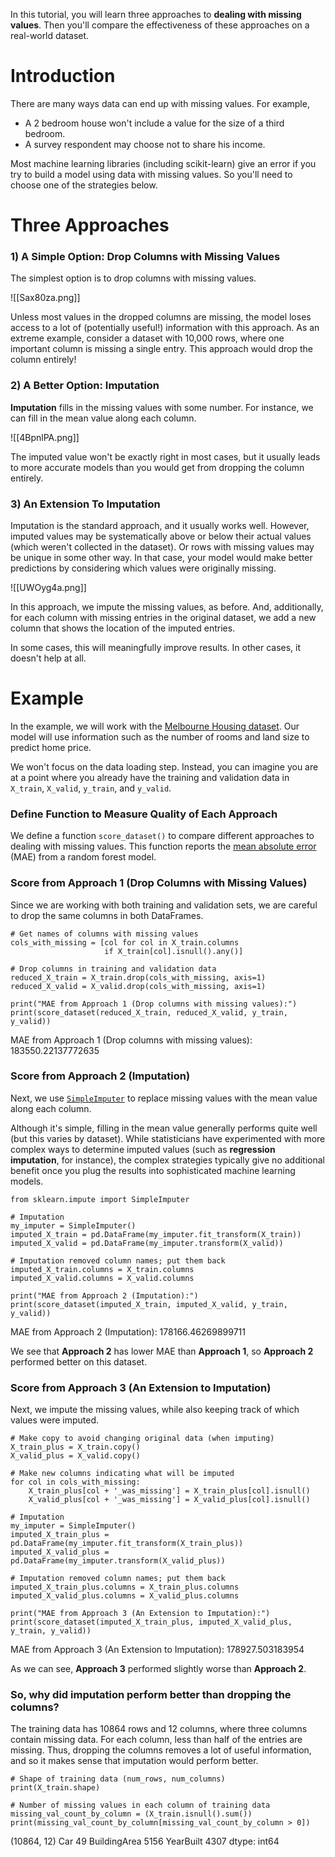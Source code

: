 In this tutorial, you will learn three approaches to **dealing with missing values**. Then you'll compare the effectiveness of these approaches on a real-world dataset.

# Introduction

There are many ways data can end up with missing values. For example,

- A 2 bedroom house won't include a value for the size of a third bedroom.
- A survey respondent may choose not to share his income.

Most machine learning libraries (including scikit-learn) give an error if you try to build a model using data with missing values. So you'll need to choose one of the strategies below.

# Three Approaches

### 1) A Simple Option: Drop Columns with Missing Values

The simplest option is to drop columns with missing values.

![[Sax80za.png]]

Unless most values in the dropped columns are missing, the model loses access to a lot of (potentially useful!) information with this approach. As an extreme example, consider a dataset with 10,000 rows, where one important column is missing a single entry. This approach would drop the column entirely!

### 2) A Better Option: Imputation

**Imputation** fills in the missing values with some number. For instance, we can fill in the mean value along each column.

![[4BpnlPA.png]]

The imputed value won't be exactly right in most cases, but it usually leads to more accurate models than you would get from dropping the column entirely.

### 3) An Extension To Imputation

Imputation is the standard approach, and it usually works well. However, imputed values may be systematically above or below their actual values (which weren't collected in the dataset). Or rows with missing values may be unique in some other way. In that case, your model would make better predictions by considering which values were originally missing.

![[UWOyg4a.png]]

In this approach, we impute the missing values, as before. And, additionally, for each column with missing entries in the original dataset, we add a new column that shows the location of the imputed entries.

In some cases, this will meaningfully improve results. In other cases, it doesn't help at all.

# Example

In the example, we will work with the [Melbourne Housing dataset](https://www.kaggle.com/dansbecker/melbourne-housing-snapshot/home). Our model will use information such as the number of rooms and land size to predict home price.

We won't focus on the data loading step. Instead, you can imagine you are at a point where you already have the training and validation data in `X_train`, `X_valid`, `y_train`, and `y_valid`.

### Define Function to Measure Quality of Each Approach

We define a function `score_dataset()` to compare different approaches to dealing with missing values. This function reports the [mean absolute error](https://en.wikipedia.org/wiki/Mean_absolute_error) (MAE) from a random forest model.

### Score from Approach 1 (Drop Columns with Missing Values)

Since we are working with both training and validation sets, we are careful to drop the same columns in both DataFrames.

```
# Get names of columns with missing values
cols_with_missing = [col for col in X_train.columns
                     if X_train[col].isnull().any()]

# Drop columns in training and validation data
reduced_X_train = X_train.drop(cols_with_missing, axis=1)
reduced_X_valid = X_valid.drop(cols_with_missing, axis=1)

print("MAE from Approach 1 (Drop columns with missing values):")
print(score_dataset(reduced_X_train, reduced_X_valid, y_train, y_valid))
```

MAE from Approach 1 (Drop columns with missing values):
183550.22137772635

### Score from Approach 2 (Imputation)

Next, we use [`SimpleImputer`](https://scikit-learn.org/stable/modules/generated/sklearn.impute.SimpleImputer.html) to replace missing values with the mean value along each column.

Although it's simple, filling in the mean value generally performs quite well (but this varies by dataset). While statisticians have experimented with more complex ways to determine imputed values (such as **regression imputation**, for instance), the complex strategies typically give no additional benefit once you plug the results into sophisticated machine learning models.

```
from sklearn.impute import SimpleImputer

# Imputation
my_imputer = SimpleImputer()
imputed_X_train = pd.DataFrame(my_imputer.fit_transform(X_train))
imputed_X_valid = pd.DataFrame(my_imputer.transform(X_valid))

# Imputation removed column names; put them back
imputed_X_train.columns = X_train.columns
imputed_X_valid.columns = X_valid.columns

print("MAE from Approach 2 (Imputation):")
print(score_dataset(imputed_X_train, imputed_X_valid, y_train, y_valid))
```

MAE from Approach 2 (Imputation):
178166.46269899711

We see that **Approach 2** has lower MAE than **Approach 1**, so **Approach 2** performed better on this dataset.

### Score from Approach 3 (An Extension to Imputation)

Next, we impute the missing values, while also keeping track of which values were imputed.

```
# Make copy to avoid changing original data (when imputing)
X_train_plus = X_train.copy()
X_valid_plus = X_valid.copy()

# Make new columns indicating what will be imputed
for col in cols_with_missing:
    X_train_plus[col + '_was_missing'] = X_train_plus[col].isnull()
    X_valid_plus[col + '_was_missing'] = X_valid_plus[col].isnull()

# Imputation
my_imputer = SimpleImputer()
imputed_X_train_plus = pd.DataFrame(my_imputer.fit_transform(X_train_plus))
imputed_X_valid_plus = pd.DataFrame(my_imputer.transform(X_valid_plus))

# Imputation removed column names; put them back
imputed_X_train_plus.columns = X_train_plus.columns
imputed_X_valid_plus.columns = X_valid_plus.columns

print("MAE from Approach 3 (An Extension to Imputation):")
print(score_dataset(imputed_X_train_plus, imputed_X_valid_plus, y_train, y_valid))
```

MAE from Approach 3 (An Extension to Imputation):
178927.503183954

As we can see, **Approach 3** performed slightly worse than **Approach 2**.

### So, why did imputation perform better than dropping the columns?

The training data has 10864 rows and 12 columns, where three columns contain missing data. For each column, less than half of the entries are missing. Thus, dropping the columns removes a lot of useful information, and so it makes sense that imputation would perform better.

```
# Shape of training data (num_rows, num_columns)
print(X_train.shape)

# Number of missing values in each column of training data
missing_val_count_by_column = (X_train.isnull().sum())
print(missing_val_count_by_column[missing_val_count_by_column > 0])
```
(10864, 12)
Car               49
BuildingArea    5156
YearBuilt       4307
dtype: int64



